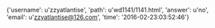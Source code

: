 {'username': u'zzyatlantise', 'path': u'wd1141/1141.html', 'answer': u'no', 'email': u'zzyatlantise@126.com', 'time': '2016-02-23:03:52:46'}